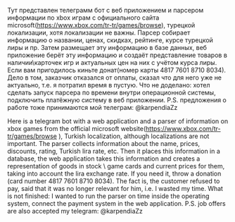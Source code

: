 Тут представлен телеграмм бот с веб приложением и парсером информации по xbox играм с официального сайта microsoft(https://www.xbox.com/tr-tr/games/browse), турецкой локализации, хотя локализации не важны.  Парсер собирает информацию о названии, ценах, скидках, рейтинге, курсе турецкой лиры и пр. Затем размещает  эту информацию в базе данных, веб приложение берёт эту информацию и создаёт представление товаров в наличии\карточек игр и актуальных цен на них с учётом курса лиры.  Если вам пригодилось киньте донат(номер карты 4817 7601 8710 8034). Дело в том, заказчик отказался от оплаты, сказал что для него уже не актуально, т.е. я потратил время в пустую.  Что не доделано: хотел сделать запуск парсера по времени внутри операционной системы, подключить платёжную систему в веб приложении. P.S. предложения о работе тоже принимаются мой телеграм: @karpendiaZz


Here is a telegram bot with a web application and a parser of information on xbox games from the official microsoft website(https://www.xbox.com/tr-tr/games/browse ), Turkish localization, although localizations are not important. The parser collects information about the name, prices, discounts, rating, Turkish lira rate, etc. Then it places this information in a database, the web application takes this information and creates a representation of goods in stock \ game cards and current prices for them, taking into account the lira exchange rate. If you need it, throw a donation (card number 4817 7601 8710 8034). The fact is, the customer refused to pay, said that it was no longer relevant for him, i.e. I wasted my time. What is not finished: I wanted to run the parser on time inside the operating system, connect the payment system in the web application. P.S. job offers are also accepted my telegram: @karpendiaZz
